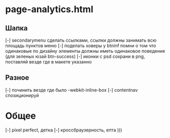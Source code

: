 # page-analytics.html

## Шапка
  [-] secondarymenu сделать ссылками, ссылки должны занимать всю площадь пунктов меню
  [-] поделать ховеры у btninf
      помни о том что одинаковые по дизайну элементы должны иметь одинаковое поведение
      (для зеленых юзай btn-success)
  [-] иконки с psd сохрани в png, поставляй везде где в макете указанно

## Разное
[-] починить везде где было -webkit-inline-box
[-] contentnav спозиционируй





# Общее
[-] pixel perfect, детка
[-] кроссбраузерность, епта )))